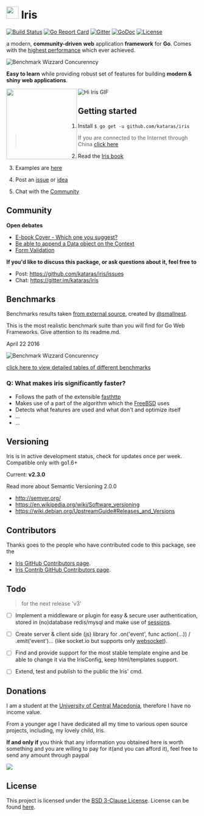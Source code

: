 <img width="32" src="http://kataras.github.io/iris/assets/56e4b048f1ee49764ddd78fe_iris_favicon.ico"> Iris
===========================
 [![Build Status](https://travis-ci.org/kataras/iris.svg?branch=development&style=flat-square)](https://travis-ci.org/kataras/iris)
[![Go Report Card](https://goreportcard.com/badge/github.com/kataras/iris?style=flat-square)](https://goreportcard.com/report/github.com/kataras/iris)
[![Gitter](https://badges.gitter.im/Join%20Chat.svg)](https://gitter.im/kataras/iris?utm_source=badge&utm_medium=badge&utm_campaign=pr-badge)
[![GoDoc](https://godoc.org/github.com/kataras/iris?status.svg)](https://godoc.org/github.com/kataras/iris)
[![License](https://img.shields.io/badge/license-BSD3-blue.svg?style=flat-square)](LICENSE)


a modern, **community-driven** **web** application **framework** for **Go**. Comes with the [highest performance](#benchmarks) which ever achieved.

![Benchmark Wizzard Concurenncy](http://kataras.github.io/iris/assets/benchmark_all_28April_2016.png)


**Easy to learn** while providing robust set of features for building **modern & shiny web applications**.

<a href="https://www.gitbook.com/read/book/kataras/iris"><img align="left" width="185" src="https://raw.githubusercontent.com/kataras/iris/gh-pages/assets/book/cover_1.png"></a>

![Hi Iris GIF](http://kataras.github.io/iris/assets/hi_iris_may.gif)

## Getting started

1. Install `$ go get -u github.com/kataras/iris`
 >If you are connected to the Internet through China [click here](https://kataras.gitbooks.io/iris/content/install.html)

2. Read the [Iris book](https://www.gitbook.com/book/kataras/iris/details)

3. Examples are [here](https://github.com/iris-contrib/examples)

4. Post an [issue](https://github.com/kataras/iris/issues) or [idea](https://github.com/kataras/iris/issues)

5. Chat with the [Community](https://gitter.im/kataras/iris)

## Community

**Open debates**

 - [E-book Cover - Which one you suggest?](https://github.com/kataras/iris/issues/67)
 - [Be able to append a Data object on the Context](https://github.com/kataras/iris/issues/72)
 - [Form Validation](https://github.com/kataras/iris/issues/84)

**If you'd like to discuss this package, or ask questions about it, feel free to**

* Post: https://github.com/kataras/iris/issues
* Chat: https://gitter.im/kataras/iris




## Benchmarks


Benchmarks results taken [from external source](https://github.com/smallnest/go-web-framework-benchmark), created by [@smallnest](https://github.com/smallnest).

This is the most realistic benchmark suite than you will find for Go Web Frameworks. Give attention to its readme.md.

April 22 2016


![Benchmark Wizzard Concurenncy](http://kataras.github.io/iris/assets/benchmark_all_28April_2016.png)

[click here to view detailed tables of different benchmarks](https://github.com/smallnest/go-web-framework-benchmark)


### Q: What makes iris significantly faster?
*    Follows the path of the extensible [fasthttp](https://github.com/valyala/fasthttp)
*    Makes use of a part of the algorithm which the [FreeBSD](https://github.com/freebsd/freebsd) uses
*    Detects what features are used and what don't and optimize itself
*    ...
*    ...

## Versioning
Iris is in active development status, check for updates once per week. Compatible only with go1.6+

Current: **v2.3.0**


Read more about Semantic Versioning 2.0.0

 - http://semver.org/
 - https://en.wikipedia.org/wiki/Software_versioning
 - https://wiki.debian.org/UpstreamGuide#Releases_and_Versions


## Contributors

Thanks goes to the people who have contributed code to this package, see the

- [Iris GitHub Contributors page](https://github.com/kataras/iris/graphs/contributors).
- [Iris Contrib GitHub Contributors page](https://github.com/orgs/iris-contrib/people).


## Todo
> for the next release 'v3'

- [ ] Implement a middleware or plugin for easy & secure user authentication, stored in (no)database redis/mysql and make use of [sessions](https://github.com/kataras/iris/tree/development/sessions).
- [ ] Create server & client side (js) library for .on('event', func action(...)) / .emit('event')... (like socket.io but supports only [websocket](https://github.com/kataras/iris/tree/development/websocket)).
- [ ] Find and provide support for the most stable template engine and be able to change it via the IrisConfig, keep html/templates  support.
- [ ] Extend, test and publish to the public the Iris' cmd.


## Donations

I am a student at the [University of Central Macedonia](http://teiser.gr/), therefore I have no income value.

From a younger age I have dedicated all my time to various open source projects, including, my lovely child, Iris.

**If and only if** you think that any information you obtained here is worth something  and you are willing to pay for it(and you can afford it),  feel free to send any amount through paypal

[![](https://www.paypalobjects.com/en_US/i/btn/btn_donateCC_LG.gif)](https://www.paypal.com/cgi-bin/webscr?cmd=_donations&business=makis%40ideopod%2ecom&lc=GR&item_name=Iris%20web%20framework&item_number=iriswebframeworkdonationid2016&amount=2%2e00&currency_code=EUR&bn=PP%2dDonationsBF%3abtn_donateCC_LG%2egif%3aNonHosted)

## License

This project is licensed under the [BSD 3-Clause License](https://opensource.org/licenses/BSD-3-Clause).
License can be found [here](https://github.com/kataras/iris/blob/master/LICENSE).
